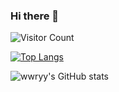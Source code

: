 ### Hi there 👋

![Visitor Count](https://profile-counter.glitch.me/wwryy/count.svg)

<!-- [![Top Langs](https://github-readme-stats.vercel.app/api/top-langs/?username=wwryy)](https://github.com/wwryy/github-readme-stats) -->

[![Top Langs](https://github-readme-stats.vercel.app/api/top-langs/?username=wwryy&layout=compact)](https://github.com/wwryy/github-readme-stats)

![wwryy's GitHub stats](https://github-readme-stats.vercel.app/api?username=wwryy&show_icons=true&theme=tokyonight)


<!--
**wwryy/wwryy** is a ✨ _special_ ✨ repository because its `README.md` (this file) appears on your GitHub profile.

Here are some ideas to get you started:

- 🔭 I’m currently working on ...
- 🌱 I’m currently learning ...
- 👯 I’m looking to collaborate on ...
- 🤔 I’m looking for help with ...
- 💬 Ask me about ...
- 📫 How to reach me: ...
- 😄 Pronouns: ...
- ⚡ Fun fact: ...
-->
